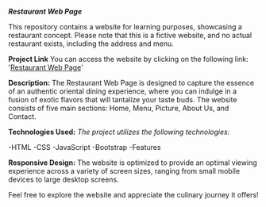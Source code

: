 ***Restaurant Web Page***

This repository contains a website for learning purposes, showcasing a restaurant concept. Please note that this is a fictive website, and no actual restaurant exists, including the address and menu.

**Project Link**
You can access the website by clicking on the following link: '[Restaurant Web Page](https://bilallamrani.github.io/restaurant-bootstrap/)'

**Description:**
The Restaurant Web Page is designed to capture the essence of an authentic oriental dining experience, where you can indulge in a fusion of exotic flavors that will tantalize your taste buds. The website consists of five main sections: Home, Menu, Picture, About Us, and Contact.

**Technologies Used:**
*The project utilizes the following technologies:*

-HTML
-CSS
-JavaScript
-Bootstrap
-Features

**Responsive Design:**
The website is optimized to provide an optimal viewing experience across a variety of screen sizes, ranging from small mobile devices to large desktop screens.

Feel free to explore the website and appreciate the culinary journey it offers!
